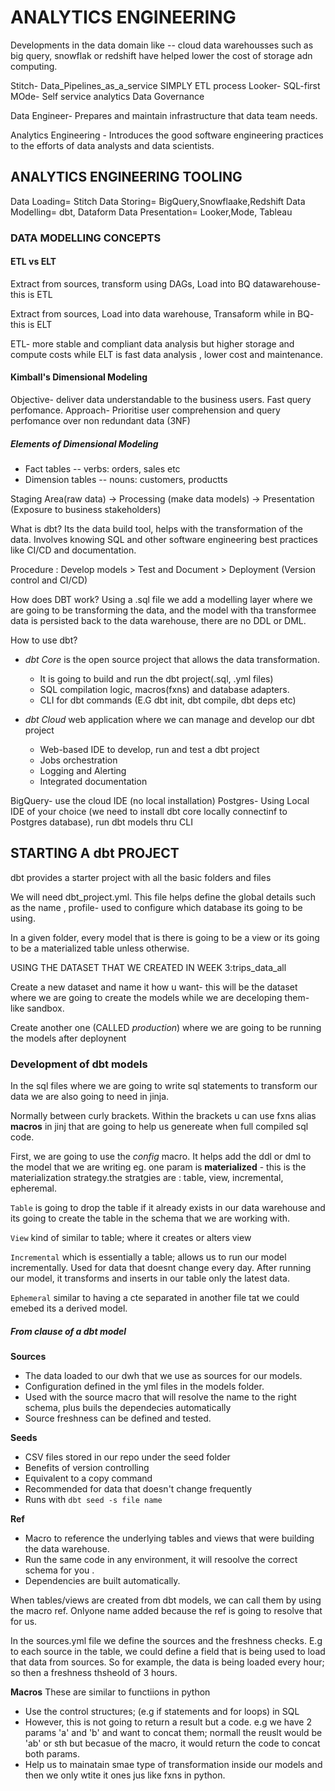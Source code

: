 # ANALYTICS ENGINEERING

Developments in the data domain like -- cloud data warehousses such as big query, snowflak or redshift have helped lower the cost of storage adn computing.

Stitch- Data_Pipelines_as_a_service SIMPLY ETL process
Looker- SQL-first 
MOde- Self service analytics
Data Governance 

Data Engineer- Prepares and maintain infrastructure that data team needs.

Analytics Engineering - Introduces the good software engineering practices to the efforts of data analysts and data scientists.


## ANALYTICS ENGINEERING TOOLING
Data Loading= Stitch
Data Storing= BigQuery,Snowflaake,Redshift
Data Modelling= dbt, Dataform
Data Presentation= Looker,Mode, Tableau



### DATA MODELLING CONCEPTS
#### ETL vs ELT
Extract from sources, transform using DAGs, Load into BQ datawarehouse- this is ETL

Extract from sources, Load into data warehouse, Transaform while in BQ- this is ELT


ETL- more stable and compliant data analysis but higher storage and compute costs while ELT is fast data analysis , lower cost and maintenance.


#### Kimball's Dimensional Modeling

Objective- deliver data understandable to the business users. Fast query perfomance.
Approach- Prioritise user comprehension and query perfomance over non redundant data (3NF)


##### Elements of Dimensional Modeling
* Fact tables -- verbs: orders, sales etc
* Dimension tables -- nouns: customers, productts



Staging Area(raw data) -> Processing (make data models) -> Presentation (Exposure to business stakeholders)


What is dbt?
 Its the data build tool, helps with the transformation of the data. Involves knowing SQL and other software engineering best practices like CI/CD and documentation.

 Procedure : Develop models > Test and Document > Deployment (Version control and CI/CD)


 How does DBT work?
 Using a .sql file we add a modelling layer where we are going to be transforming the data, and the model with tha transformee data is persisted back to the data warehouse, there are no DDL or DML. 


 How to use dbt?
 * *dbt Core* is the open source project that allows the data transformation.
    - It is going to build and run the dbt project(.sql, .yml files)
    - SQL compilation logic, macros(fxns) and database adapters.
    - CLI for dbt commands (E.G dbt init, dbt compile, dbt deps etc)

 * *dbt Cloud* web application  where we can manage and develop our dbt project
    - Web-based IDE to develop, run and test a dbt project
    - Jobs orchestration
    - Logging and Alerting
    - Integrated documentation 

BigQuery- use the cloud IDE (no local installation)
Postgres- Using Local IDE of your choice (we need to install dbt core locally connectinf to Postgres database), run dbt models thru CLI

## STARTING A dbt PROJECT
dbt provides a starter project with all the basic folders and files

We will need dbt_project.yml. 
This file helps define the global details such as the name , 
profile- used to configure which database its going to be using.

In a given folder, every model that is there is going to be a view or its going to be a materialized table unless  otherwise.

USING THE DATASET THAT WE CREATED IN WEEK 3:trips_data_all


Create a new dataset and name it how u want- this will be the dataset where we are going to create the models while we are deceloping them- like sandbox.


Create another one (CALLED *production*) where we are going to be running the models after deploynent



### Development of dbt models

In the sql files where we are going to write sql statements to transform our data we are also going to need in jinja.

Normally between curly brackets. Within the brackets u can use fxns alias **macros** in jinj that are going to help us genereate when full compiled sql code.


First, we are going to use the _config_ macro. It helps add the ddl or dml to the model that we are writing eg.  one param is **materialized** - this is the materialization strategy.the stratgies are : table, view, incremental, epheremal.

`Table` is going to drop the table if it already exists in our data warehouse and its going to create the table in the schema that we are working with.

`View` kind of similar to table; where it creates or alters view

`Incremental` which is essentially a table; allows us to run our model incrementally. Used for data that doesnt change every day. After running our model, it transforms and inserts in our table only the latest data.

`Ephemeral` similar to having a cte separated in another file tat we could emebed its a derived model.



##### From clause of a dbt model

**Sources**
- The data loaded to our dwh that we use as sources for our models.
- Configuration defined in the yml files in the models folder.
- Used with the source macro that will resolve the name to the right schema, plus buils the dependecies automatically
- Source freshness can be defined and tested.

**Seeds**
- CSV files stored in our repo under the seed folder
- Benefits of version controlling
- Equivalent to a copy command
- Recommended for data that doesn't change frequently
- Runs with `dbt seed -s file name`


**Ref** 
- Macro to reference the underlying tables and views that were building the data warehouse.
- Run the same code in any environment, it will resoolve the correct schema for you .
- Dependencies are built automatically.

When tables/views are created from dbt models, we can call them by using the macro ref. Onlyone name added because the ref is going to resolve that for us.


In the sources.yml file we define the sources and the freshness checks.
E.g to each source in the table, we could define a field that is being used to load that data from sources. So for example, the data is being loaded every hour; so then a freshness thsheold of 3 hours.


**Macros** 
 These are similar to functiions in python

 - Use the control structures; (e.g if statements and for loops) in SQL
 - However, this is not going to return a result but a code. e.g we have 2 params 'a' and 'b' and want to concat them; normall the reuslt would be 'ab' or sth but becasue of the macro, it would return the code to concat both params.
 - Help us to mainatain smae type of transformation inside our models and then we only wtite it ones jus like fxns in python.